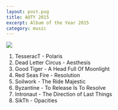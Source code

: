 ```yaml
---
layout: post.pug
title: AOTY 2015
excerpt: Album of the Year 2015
category: music
---
```


<a href="https://static.mwild.me/images/aoty-2015_web.jpg" target="_blank"><img src="https://static.mwild.me/images/aoty-2015_web.jpg"></a>


1. TesseracT - Polaris
2. Dead Letter Circus - Aesthesis
3. Good Tiger - A Head Full Of Moonlight
4. Red Seas Fire - Resolution
5. Soilwork - The Ride Majestic
6. Byzantine - To Release Is To Resolve
7. Intronaut - The Direction of Last Things
8. SikTh - Opacities

